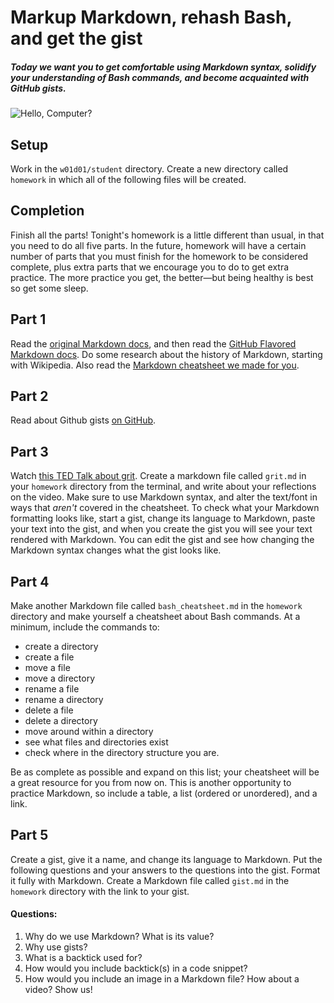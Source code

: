 # Markup Markdown, rehash Bash, and get the gist

##### Today we want you to get comfortable using Markdown syntax, solidify your understanding of Bash commands, and become acquainted with GitHub gists.
![Hello, Computer?](http://i1290.photobucket.com/albums/b536/NativeHadzaSpeaker/PxSFAnuubLkSA_zpszqjjtqfj.gif)


## Setup

Work in the `w01d01/student` directory. Create a new directory called `homework` in which all of the following files will be created.

## Completion

Finish all the parts! Tonight's homework is a little different than usual, in that you need to do all five parts. In the future, homework will have a certain number of parts that you must finish for the homework to be considered complete, plus extra parts that we encourage you to do to get extra practice. The more practice you get, the better—but being healthy is best so get some sleep.

## Part 1
Read the [original Markdown docs](http://daringfireball.net/projects/markdown/syntax), and then read the [GitHub Flavored Markdown docs](https://help.github.com/articles/github-flavored-markdown/). Do some research about the history of Markdown, starting with Wikipedia. Also read the [Markdown cheatsheet we made for you](../../../resources/markdown_cheatsheet.md).

## Part 2
Read about Github gists [on GitHub](https://help.github.com/articles/about-gists/).

## Part 3
Watch [this TED Talk about grit](http://www.ted.com/talks/angela_lee_duckworth_the_key_to_success_grit?language=en). Create a markdown file called `grit.md` in your `homework` directory from the terminal, and write about your reflections on the video. Make sure to use Markdown syntax, and alter the text/font in ways that _aren't_ covered in the cheatsheet. To check what your Markdown formatting looks like, start a gist, change its language to Markdown, paste your text into the gist, and when you create the gist you will see your text rendered with Markdown. You can edit the gist and see how changing the Markdown syntax changes what the gist looks like.

## Part 4
Make another Markdown file called `bash_cheatsheet.md` in the `homework` directory and make yourself a cheatsheet about Bash commands. At a minimum, include the commands to:

  - create a directory
  - create a file
  - move a file
  - move a directory
  - rename a file
  - rename a directory
  - delete a file
  - delete a directory
  - move around within a directory
  - see what files and directories exist
  - check where in the directory structure you are.

Be as complete as possible and expand on this list; your cheatsheet will be a great resource for you from now on. This is another opportunity to practice Markdown, so include a table, a list (ordered or unordered), and a link.

## Part 5
Create a gist, give it a name, and change its language to Markdown. Put the following questions and your answers to the questions into the gist. Format it fully with Markdown. Create a Markdown file called `gist.md` in the `homework` directory with the link to your gist.

#### Questions:
  1. Why do we use Markdown? What is its value?
  1. Why use gists?
  1. What is a backtick used for?
  1. How would you include backtick(s) in a code snippet?
  1. How would you include an image in a Markdown file? How about a video? Show us!
